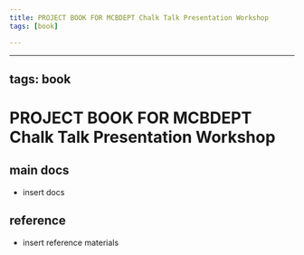 ```yaml
---
title: PROJECT BOOK FOR MCBDEPT Chalk Talk Presentation Workshop
tags: [book]

---
```


---
tags: book
---

PROJECT BOOK FOR MCBDEPT Chalk Talk Presentation Workshop
===

main docs
---

- insert docs

reference
---

- insert reference materials

